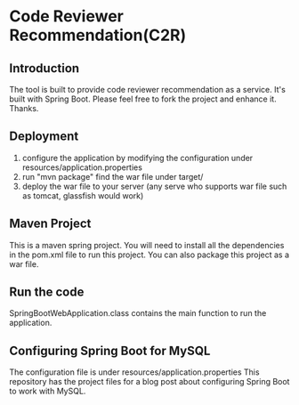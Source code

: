 # Code Reviewer Recommendation(C2R)
## Introduction
The tool is built to provide code reviewer recommendation as a service. 
It's built with Spring Boot. Please feel free to fork the project and enhance it. Thanks.

## Deployment
1. configure the application by modifying the configuration under resources/application.properties
1. run "mvn package" find the war file under target/
2. deploy the war file to your server (any serve who supports war file such as tomcat, glassfish would work)

## Maven Project
This is a maven spring project. You will need to install all the dependencies in the pom.xml file to run this project.
You can also package this project as a war file.

## Run the code
SpringBootWebApplication.class contains the main function to run the application.

## Configuring Spring Boot for MySQL
The configuration file is under resources/application.properties
This repository has the project files for a blog post about configuring Spring Boot to work with MySQL.